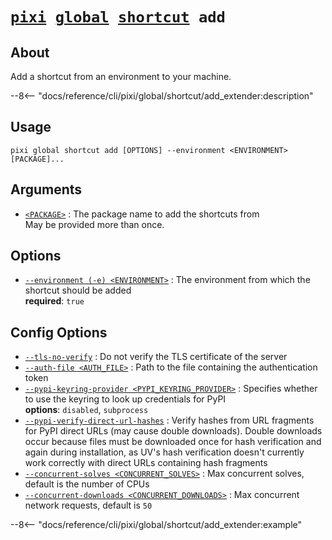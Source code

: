 <!--- This file is autogenerated. Do not edit manually! -->
# <code>[pixi](../../../pixi.md) [global](../../global.md) [shortcut](../shortcut.md) add</code>

## About
Add a shortcut from an environment to your machine.

--8<-- "docs/reference/cli/pixi/global/shortcut/add_extender:description"

## Usage
```
pixi global shortcut add [OPTIONS] --environment <ENVIRONMENT> [PACKAGE]...
```

## Arguments
- <a id="arg-<PACKAGE>" href="#arg-<PACKAGE>">`<PACKAGE>`</a>
:  The package name to add the shortcuts from
<br>May be provided more than once.

## Options
- <a id="arg---environment" href="#arg---environment">`--environment (-e) <ENVIRONMENT>`</a>
:  The environment from which the shortcut should be added
<br>**required**: `true`

## Config Options
- <a id="arg---tls-no-verify" href="#arg---tls-no-verify">`--tls-no-verify`</a>
:  Do not verify the TLS certificate of the server
- <a id="arg---auth-file" href="#arg---auth-file">`--auth-file <AUTH_FILE>`</a>
:  Path to the file containing the authentication token
- <a id="arg---pypi-keyring-provider" href="#arg---pypi-keyring-provider">`--pypi-keyring-provider <PYPI_KEYRING_PROVIDER>`</a>
:  Specifies whether to use the keyring to look up credentials for PyPI
<br>**options**: `disabled`, `subprocess`
- <a id="arg---pypi-verify-direct-url-hashes" href="#arg---pypi-verify-direct-url-hashes">`--pypi-verify-direct-url-hashes`</a>
:  Verify hashes from URL fragments for PyPI direct URLs (may cause double downloads). Double downloads occur because files must be downloaded once for hash verification and again during installation, as UV's hash verification doesn't currently work correctly with direct URLs containing hash fragments
- <a id="arg---concurrent-solves" href="#arg---concurrent-solves">`--concurrent-solves <CONCURRENT_SOLVES>`</a>
:  Max concurrent solves, default is the number of CPUs
- <a id="arg---concurrent-downloads" href="#arg---concurrent-downloads">`--concurrent-downloads <CONCURRENT_DOWNLOADS>`</a>
:  Max concurrent network requests, default is `50`

--8<-- "docs/reference/cli/pixi/global/shortcut/add_extender:example"
